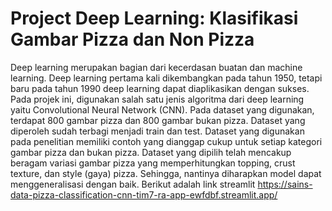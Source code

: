 # Project Deep Learning: Klasifikasi Gambar Pizza dan Non Pizza
Deep learning merupakan bagian dari kecerdasan buatan dan machine learning. Deep learning pertama kali dikembangkan pada tahun 1950, tetapi baru pada tahun 1990 deep learning dapat diaplikasikan dengan sukses. Pada projek ini, digunakan salah satu jenis algoritma dari deep learning yaitu Convolutional Neural Network (CNN). Pada dataset yang digunakan, terdapat 800 gambar pizza dan 800 gambar bukan pizza. Dataset yang diperoleh sudah terbagi menjadi train dan test. Dataset yang digunakan pada penelitian memiliki contoh yang dianggap cukup untuk setiap kategori gambar pizza dan bukan pizza. Dataset yang dipilih telah mencakup beragam variasi gambar pizza yang memperhitungkan topping, crust texture, dan style (gaya) pizza. Sehingga, nantinya diharapkan model dapat menggeneralisasi dengan baik.
Berikut adalah link streamlit https://sains-data-pizza-classification-cnn-tim7-ra-app-ewfdbf.streamlit.app/ 
